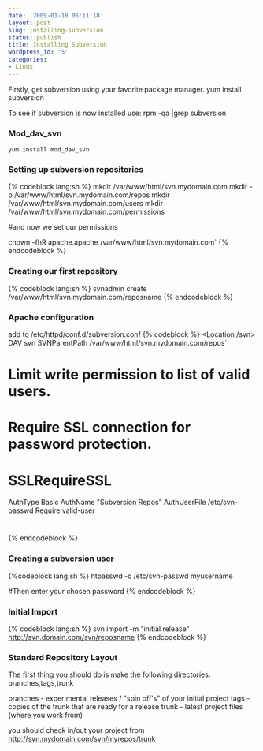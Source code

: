 ```yaml
---
date: '2009-01-18 06:11:18'
layout: post
slug: installing-subversion
status: publish
title: Installing Subversion
wordpress_id: '5'
categories:
- Linux
---
```


Firstly, get subversion using your favorite package manager.
    yum install subversion

To see if subversion is now installed use:
    rpm -qa |grep subversion



### Mod_dav_svn

    yum install mod_dav_svn


### Setting up subversion repositories


{% codeblock lang:sh %}
mkdir /var/www/html/svn.mydomain.com
mkdir -p /var/www/html/svn.mydomain.com/repos
mkdir /var/www/html/svn.mydomain.com/users
mkdir /var/www/html/svn.mydomain.com/permissions

#and now we set our permissions

chown -fhR apache.apache /var/www/html/svn.mydomain.com`
{% endcodeblock %}

### Creating our first repository

{% codeblock lang:sh %}
svnadmin create /var/www/html/svn.mydomain.com/reposname
{% endcodeblock %}


### Apache configuration


add to /etc/httpd/conf.d/subversion.conf
{% codeblock %}
<Location /svn>
DAV svn
SVNParentPath /var/www/html/svn.mydomain.com/repos`

# Limit write permission to list of valid users.
#   <LimitExcept GET PROPFIND OPTIONS REPORT>
# Require SSL connection for password protection.
# SSLRequireSSL

AuthType Basic
AuthName "Subversion Repos"
AuthUserFile /etc/svn-passwd
Require valid-user
#   </LimitExcept>
</Location>
{% endcodeblock %}

### Creating a subversion user

{%codeblock lang:sh %}
htpasswd -c /etc/svn-passwd myusername

#Then enter your chosen password
{% endcodeblock %}

### Initial Import


{% codeblock lang:sh %}
svn import -m "initial release" http://svn.domain.com/svn/reposname
{% endcodeblock %}


### Standard Repository Layout


The first thing you should do is make the following directories:
branches,tags,trunk

branches - experimental releases / "spin off's" of your initial project
tags - copies of the trunk that are ready for a release
trunk - latest project files (where you work from)

you should check in/out your project from http://svn.mydomain.com/svn/myrepos/trunk

